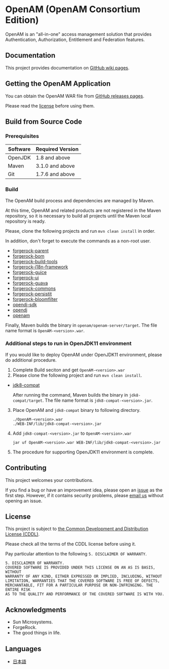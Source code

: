 # OpenAM (OpenAM Consortium Edition)

OpenAM is an "all-in-one" access management solution that provides Authentication,
Authorization, Entitlement and Federation features.

## Documentation

This project provides documentation on [GitHub wiki pages][github_wiki].

## Getting the OpenAM Application

You can obtain the OpenAM WAR file from [GitHub releases pages][github_releases].

Please read the [license](#License) before using them.

## Build from Source Code

### Prerequisites

Software               | Required Version
---------------------- | ----------------
OpenJDK                | 1.8 and above
Maven                  | 3.1.0 and above
Git                    | 1.7.6 and above

### Build

The OpenAM build process and dependencies are managed by Maven.

At this time, OpenAM and related products are not registered in the Maven repository, so it is necessary to build all projects until the Maven local repository is ready.

Please, clone the following projects and run `mvn clean install` in order.

In addition, don't forget to execute the commands as a non-root user.

* [forgerock-parent](https://github.com/openam-jp/forgerock-parent)
* [forgerock-bom](https://github.com/openam-jp/forgerock-bom)
* [forgerock-build-tools](https://github.com/openam-jp/forgerock-build-tools)
* [forgerock-i18n-framework](https://github.com/openam-jp/forgerock-i18n-framework)
* [forgerock-guice](https://github.com/openam-jp/forgerock-guice)
* [forgerock-ui](https://github.com/openam-jp/forgerock-ui)
* [forgerock-guava](https://github.com/openam-jp/forgerock-guava)
* [forgerock-commons](https://github.com/openam-jp/forgerock-commons)
* [forgerock-persistit](https://github.com/openam-jp/forgerock-persistit)
* [forgerock-bloomfilter](https://github.com/openam-jp/forgerock-bloomfilter)
* [opendj-sdk](https://github.com/openam-jp/opendj-sdk)
* [opendj](https://github.com/openam-jp/opendj)
* [openam](https://github.com/openam-jp/openam)

Finally, Maven builds the binary in `openam/openam-server/target`. The file name format is `OpenAM-<version>.war`.

### Additional steps to run in OpenJDK11 environment

If you would like to deploy OpenAM under OpenJDK11 environment, please do additional procedure. 

1. Complete Build seciton and get `OpenAM-<version>.war`
2. Please clone the following project and run `mvn clean install`. 
* [jdk8-compat](https://github.com/openam-jp/jdk8-compat)

    After running the command, Maven builds the binary in `jdk8-compat/target`. The file name format is `jdk8-compat-<version>.jar`.

3. Place OpenAM and `jdk8-compat` binary to following directory.

       ./OpenAM-<version>.war
       ./WEB-INF/lib/jdk8-compat-<version>.jar


4. Add `jdk8-compat-<version>.jar` to `OpenAM-<version>.war`

       jar uf OpenAM-<version>.war WEB-INF/lib/jdk8-compat-<version>.jar

5. The procedure for supporting OpenJDK11 environment is complete.

## Contributing

This project welcomes your contributions.

If you find a bug or have an improvement idea, please open an [issue][github_issues] as the first step.
However, if it contains security problems, please [email us][mail_openam_dev] without opening an issue.

## License

This project is subject to [the Common Development and Distribution License (CDDL)](LICENSE.md).

Please check all the terms of the CDDL license before using it.

Pay particular attention to the following `5. DISCLAIMER OF WARRANTY`.

```
5. DISCLAIMER OF WARRANTY.
COVERED SOFTWARE IS PROVIDED UNDER THIS LICENSE ON AN AS IS BASIS, WITHOUT
WARRANTY OF ANY KIND, EITHER EXPRESSED OR IMPLIED, INCLUDING, WITHOUT
LIMITATION, WARRANTIES THAT THE COVERED SOFTWARE IS FREE OF DEFECTS,
MERCHANTABLE, FIT FOR A PARTICULAR PURPOSE OR NON-INFRINGING. THE ENTIRE RISK
AS TO THE QUALITY AND PERFORMANCE OF THE COVERED SOFTWARE IS WITH YOU. 
```

## Acknowledgments

* Sun Microsystems.
* ForgeRock.
* The good things in life.

## Languages

* [日本語](README_ja.md)

[mail_openam_dev]: mailto:openam-dev@OpenAM.jp
[github_issues]: https://github.com/openam-jp/openam/issues
[github_wiki]: https://github.com/openam-jp/openam/wiki
[github_releases]: https://github.com/openam-jp/openam/releases

